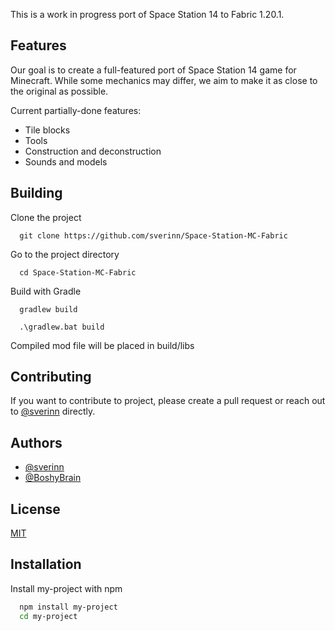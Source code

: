 This is a work in progress port of Space Station 14 to Fabric 1.20.1.


## Features
Our goal is to create a full-featured port of Space Station 14 game for Minecraft. While some mechanics may differ, we aim to make it as close to the original as possible.

Current partially-done features:
- Tile blocks
- Tools
- Construction and deconstruction
- Sounds and models


## Building

Clone the project

```
  git clone https://github.com/sverinn/Space-Station-MC-Fabric
```

Go to the project directory

```
  cd Space-Station-MC-Fabric
```

Build with Gradle

```linux
  gradlew build
```

```windows
  .\gradlew.bat build
```

Compiled mod file will be placed in build/libs


## Contributing

If you want to contribute to project, please create a pull request or reach out to [@sverinn](https://www.github.com/sverinn) directly.


## Authors

- [@sverinn](https://www.github.com/sverinn)
- [@BoshyBrain](https://www.github.com/BoshyBrain)


## License

[MIT](https://choosealicense.com/licenses/mit/)


## Installation

Install my-project with npm

```bash
  npm install my-project
  cd my-project
```
    
